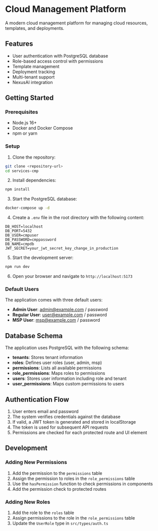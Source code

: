 # Cloud Management Platform

A modern cloud management platform for managing cloud resources, templates, and deployments.

## Features

- User authentication with PostgreSQL database
- Role-based access control with permissions
- Template management
- Deployment tracking
- Multi-tenant support
- NexusAI integration

## Getting Started

### Prerequisites

- Node.js 16+
- Docker and Docker Compose
- npm or yarn

### Setup

1. Clone the repository:

```bash
git clone <repository-url>
cd services-cmp
```

2. Install dependencies:

```bash
npm install
```

3. Start the PostgreSQL database:

```bash
docker-compose up -d
```

4. Create a `.env` file in the root directory with the following content:

```
DB_HOST=localhost
DB_PORT=5432
DB_USER=cmpuser
DB_PASSWORD=cmppassword
DB_NAME=cmpdb
JWT_SECRET=your_jwt_secret_key_change_in_production
```

5. Start the development server:

```bash
npm run dev
```

6. Open your browser and navigate to `http://localhost:5173`

### Default Users

The application comes with three default users:

- **Admin User**: admin@example.com / password
- **Regular User**: user@example.com / password
- **MSP User**: msp@example.com / password

## Database Schema

The application uses PostgreSQL with the following schema:

- **tenants**: Stores tenant information
- **roles**: Defines user roles (user, admin, msp)
- **permissions**: Lists all available permissions
- **role_permissions**: Maps roles to permissions
- **users**: Stores user information including role and tenant
- **user_permissions**: Maps custom permissions to users

## Authentication Flow

1. User enters email and password
2. The system verifies credentials against the database
3. If valid, a JWT token is generated and stored in localStorage
4. The token is used for subsequent API requests
5. Permissions are checked for each protected route and UI element

## Development

### Adding New Permissions

1. Add the permission to the `permissions` table
2. Assign the permission to roles in the `role_permissions` table
3. Use the `hasPermission` function to check permissions in components
4. Add the permission check to protected routes

### Adding New Roles

1. Add the role to the `roles` table
2. Assign permissions to the role in the `role_permissions` table
3. Update the `UserRole` type in `src/types/auth.ts`

